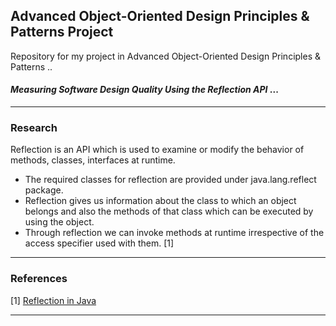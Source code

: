## Advanced Object-Oriented Design Principles & Patterns Project

Repository for my project in Advanced Object-Oriented Design Principles & Patterns ..

#### *Measuring Software Design Quality Using the Reflection API* ...
***
### Research 

Reflection is an API which is used to examine or modify the behavior of methods, classes, interfaces at runtime.

* The required classes for reflection are provided under java.lang.reflect package.
* Reflection gives us information about the class to which an object belongs and also the methods of that class which can be executed by using the object.
* Through reflection we can invoke methods at runtime irrespective of the access specifier used with them. [1]

***
### References

[1] [Reflection in Java](https://www.geeksforgeeks.org/reflection-in-java/#:~:text=Reflection%20is%20an%20API%20which,%2C%20classes%2C%20interfaces%20at%20runtime.&text=reflect%20package.,executed%20by%20using%20the%20object.)

***
